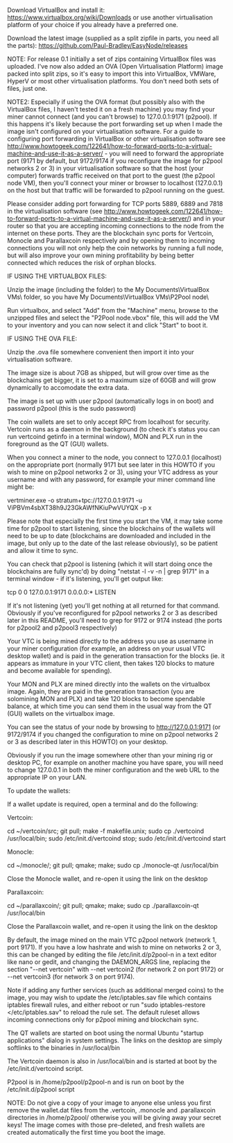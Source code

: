 
Download VirtualBox and install it: https://www.virtualbox.org/wiki/Downloads or use another virtualisation platform of your choice if
you already have a preferred one.

Download the latest image (supplied as a split zipfile in parts, you need all the parts): https://github.com/Paul-Bradley/EasyNode/releases

NOTE: For release 0.1 initially a set of zips containing VirtualBox files was uploaded. I've now also added an OVA (Open Virtualisation Platform)
image packed into split zips, so it's easy to import this into VirtualBox, VMWare, HyperV or most other virtualisation platforms. You don't need
both sets of files, just one.

NOTE2: Especially if using the OVA format (but possibly also with the VirtualBox files, I haven't tested it on a fresh machine) you may find your
miner cannot connect (and you can't browse) to 127.0.0.1:9171 (p2pool). If this happens it's likely because the port forwarding set up when I
made the image isn't configured on your virtualisation software. For a guide to configuring port forwarding in VirtualBox or other virtualisation
software see http://www.howtogeek.com/122641/how-to-forward-ports-to-a-virtual-machine-and-use-it-as-a-server/ - you will need to forward
the appropriate port (9171 by default, but 9172/9174 if you reconfigure the image for p2pool networks 2 or 3) in your virtualisation software
so that the host (your computer) forwards traffic received on that port to the guest (the p2pool node VM), then you'll connect your miner or
browser to localhost (127.0.0.1) on the host but that traffic will be forwarded to p2pool running on the guest.

Please consider adding port forwarding for TCP ports 5889, 6889 and 7818 in the virtualisation software 
(see http://www.howtogeek.com/122641/how-to-forward-ports-to-a-virtual-machine-and-use-it-as-a-server/) and in your router so that you are accepting 
incoming connections to the node from the internet on these ports. They are the blockchain sync ports for Vertcoin, Monocle and Parallaxcoin respectively 
and by opening them to incoming connections you will not only help the coin networks by running a full node, but will also improve your own mining 
profitability by being better connected which reduces the risk of orphan blocks.


IF USING THE VIRTUALBOX FILES:

Unzip the image (including the folder) to the My Documents\VirtualBox VMs\ folder, so you have My Documents\VirtualBox VMs\P2Pool node\

Run virtualbox, and select "Add" from the "Machine" menu, browse to the unzipped files and select the "P2Pool node.vbox" file,
this will add the VM to your inventory and you can now select it and click "Start" to boot it.



IF USING THE OVA FILE:

Unzip the .ova file somewhere convenient then import it into your virtualisation software.

The image size is about 7GB as shipped, but will grow over time as the blockchains get bigger, it is set to a maximum 
size of 60GB and will grow dynamically to accomodate the extra data.

The image is set up with user p2pool (automatically logs in on boot) and password p2pool (this is the sudo password)

The coin wallets are set to only accept RPC from localhost for security. Vertcoin runs as a daemon in the background 
(to check it's status you can run vertcoind getinfo in a terminal window), MON and PLX run in the foreground as the 
QT (GUI) wallets.

When you connect a miner to the node, you connect to 127.0.0.1 (localhost) on the appropriate port (normally 9171
but see later in this HOWTO if you wish to mine on p2pool networks 2 or 3), using your VTC address as your username 
and with any password, for example your miner command line might be:

vertminer.exe -o stratum+tpc://127.0.0.1:9171 -u ViPBVm4sbXT38h9J23GkAWfNKiuPwVUYQX -p x

Please note that especially the first time you start the VM, it may take some time for p2pool to start listening,
since the blockchains of the wallets will need to be up to date (blockchains are downloaded and included in the image,
but only up to the date of the last release obviously), so be patient and allow it time to sync.

You can check that p2pool is listening (which it will start doing once the blockchains are fully sync'd) by doing
"netstat -l -v -n | grep 9171" in a terminal window - if it's listening, you'll get output like:

tcp        0      0 127.0.0.1:9171           0.0.0.0:*               LISTEN

If it's not listening (yet) you'll get nothing at all returned for that command. Obviously if you've reconfigured for
p2pool networks 2 or 3 as described later in this README, you'll need to grep for 9172 or 9174 instead (the ports for
p2pool2 and p2pool3 respectively)

Your VTC is being mined directly to the address you use as username in your miner configuration (for example, an address 
on your usual VTC desktop wallet) and is paid in the generation transaction for the blocks (ie. it appears as immature in 
your VTC client, then takes 120 blocks to mature and become available for spending).

Your MON and PLX are mined directly into the wallets on the virtualbox image. Again, they are paid in the generation
transaction (you are solomining MON and PLX) and take 120 blocks to become spendable balance, at which time you can
send them in the usual way from the QT (GUI) wallets on the virtualbox image.

You can see the status of your node by browsing to http://127.0.0.1:9171 (or 9172/9174 if you changed the configuration
to mine on p2pool networks 2 or 3 as described later in this HOWTO) on your desktop.

Obviously if you run the image somewhere other than your mining rig or desktop PC, for example on another machine you have
spare, you will need to change 127.0.0.1 in both the miner configuration and the web URL to the appropriate IP on your LAN.


To update the wallets:

If a wallet update is required, open a terminal and do the following:

Vertcoin:

cd ~/vertcoin/src; git pull; make -f makefile.unix; sudo cp ./vertcoind /usr/local/bin; sudo /etc/init.d/vertcoind stop; sudo /etc/init.d/vertcoind start

Monocle:

cd ~/monocle/; git pull; qmake; make; sudo cp ./monocle-qt /usr/local/bin

Close the Monocle wallet, and re-open it using the link on the desktop

Parallaxcoin:

cd ~/parallaxcoin/; git pull; qmake; make; sudo cp ./parallaxcoin-qt /usr/local/bin

Close the Parallaxcoin wallet, and re-open it using the link on the desktop


By default, the image mined on the main VTC p2pool network (network 1, port 9171). If you have a low hashrate
and wish to mine on networks 2 or 3, this can be changed by editing the file /etc/init.d/p2pool-n in a text
editor like nano or gedit, and changing the DAEMON_ARGS line, replacing the section "--net vertcoin" with 
--net vertcoin2 (for network 2 on port 9172) or --net vertcoin3 (for network 3 on port 9174).

Note if adding any further services (such as additional merged coins) to the image, you may wish to update
the /etc/iptables.sav file which contains iptables firewall rules, and either reboot or run 
"sudo iptables-restore </etc/iptables.sav" to reload the rule set. The default ruleset allows incoming
connections only for p2pool mining and blockchain sync.

The QT wallets are started on boot using the normal Ubuntu "startup applications" dialog in system settings.
The links on the desktop are simply softlinks to the binaries in /usr/local/bin

The Vertcoin daemon is also in /usr/local/bin and is started at boot by the /etc/init.d/vertcoind script.

P2pool is in /home/p2pool/p2pool-n and is run on boot by the /etc/init.d/p2pool script

NOTE: Do not give a copy of your image to anyone else unless you first remove the wallet.dat files from
the .vertcoin, .monocle and .parallaxcoin directories in /home/p2pool/ otherwise you will be giving away
your secret keys! The image comes with those pre-deleted, and fresh wallets are created automatically the
first time you boot the image.

